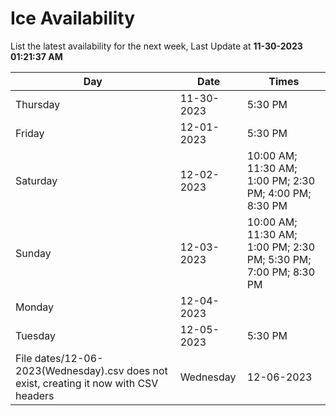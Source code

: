 # Ice Availability

List the latest availability for the next week, Last Update at **11-30-2023 01:21:37 AM**

| Day         | Date        | Times       |
| ----------- | ----------- | ----------- |
|Thursday|11-30-2023|5:30 PM|
|Friday|12-01-2023|5:30 PM|
|Saturday|12-02-2023|10:00 AM; 11:30 AM; 1:00 PM; 2:30 PM; 4:00 PM; 8:30 PM|
|Sunday|12-03-2023|10:00 AM; 11:30 AM; 1:00 PM; 2:30 PM; 5:30 PM; 7:00 PM; 8:30 PM|
|Monday|12-04-2023||
|Tuesday|12-05-2023|5:30 PM|
File dates/12-06-2023(Wednesday).csv does not exist, creating it now with CSV headers |Wednesday|12-06-2023|8:30 PM|
